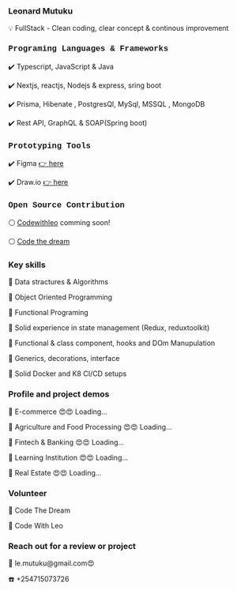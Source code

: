 <h3 style"font-family: Courier, monospace; color:blue"> Leonard Mutuku  </h3>
💡  FullStack - Clean coding, clear concept & continous improvement
<h3 style="font-family: Courier, monospace;"> Programing Languages & Frameworks </h3>
 
✔️ Typescript, JavaScript & Java
 
✔️ Nextjs, reactjs, Nodejs & express, sring boot

✔️ Prisma, Hibenate , PostgresQl, MySql, MSSQL , MongoDB 

✔️ Rest API, GraphQL & SOAP(Spring boot)


<h3 style="font-family: Courier, monospace;"> Prototyping Tools</h3>

✔️ Figma <a href="https://www.figma.com/"> 👉 here </a>

✔️ Draw.io  <a  href="draw.io"> 👉 here </a> 

<h3 style="font-family: Courier, monospace;">Open Source Contribution</h3>

⚪ <a href="#"> Codewithleo</a> comming soon!

⚪ <a href="https://codethedream.org/"> Code the dream</a>

<h3 style"font-family: Courier, monospace;">Key skills</h3>

 📌 Data stractures & Algorithms
 
 📌 Object Oriented Programming

 📌 Functional Programing

 📌 Solid experience in state management (Redux, reduxtoolkit)
 
 📌 Functional & class component, hooks and DOm Manupulation

 📌 Generics, decorations, interface

 📌 Solid Docker and K8 CI/CD setups


 <h3  style"font-family: Courier, monospace;"> Profile and project demos</h3>
 
 🛒 E-commerce 😍😍 Loading...
 
 🥘 Agriculture and Food Processing 😍😍  Loading...
 
 🏦 Fintech & Banking 😍😍 Loading...
 
 🏫 Learning Institution 😍😍 Loading...
 
 🏡 Real Estate 😍😍 Loading...

<h3 style"font-family: Courier, monospace;"> Volunteer</h3>

🥂 Code The Dream

🥂 Code With Leo

<h3> Reach out for a review or project</h3>
📧 le.mutuku@gmail.com😍

☎️ +254715073726


 

